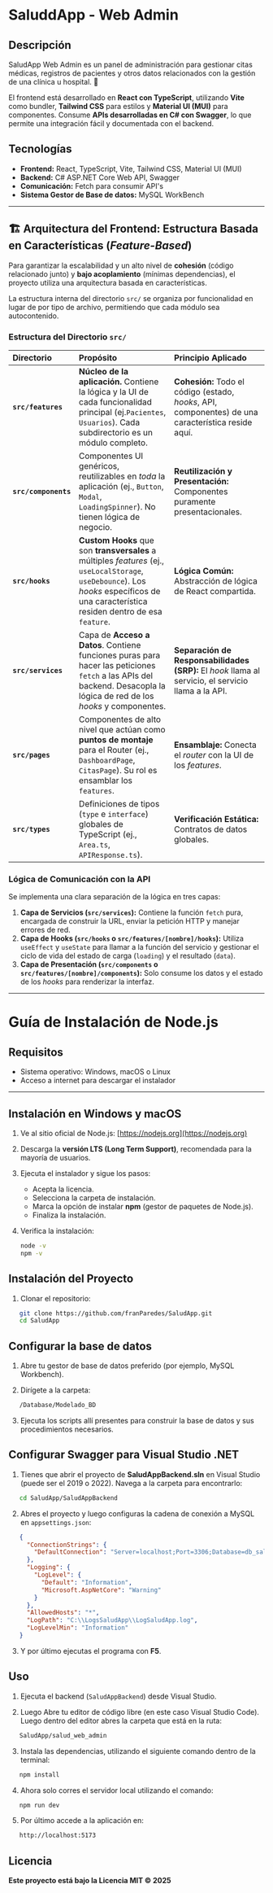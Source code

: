 # SaluddApp - Web Admin

## Descripción

SaludApp Web Admin es un panel de administración para gestionar citas médicas, registros de pacientes y otros datos relacionados con la gestión de una clínica u hospital. 🏥

El frontend está desarrollado en **React con TypeScript**, utilizando **Vite** como bundler, **Tailwind CSS** para estilos y **Material UI (MUI)** para componentes.
Consume **APIs desarrolladas en C\# con Swagger**, lo que permite una integración fácil y documentada con el backend.

## Tecnologías

  - **Frontend:** React, TypeScript, Vite, Tailwind CSS, Material UI (MUI)
  - **Backend:** C\# ASP.NET Core Web API, Swagger
  - **Comunicación:** Fetch para consumir API's
  - **Sistema Gestor de Base de datos:** MySQL WorkBench

-----

## 🏗️ Arquitectura del Frontend: Estructura Basada en Características (*Feature-Based*)

Para garantizar la escalabilidad y un alto nivel de **cohesión** (código relacionado junto) y **bajo acoplamiento** (mínimas dependencias), el proyecto utiliza una arquitectura basada en características.

La estructura interna del directorio `src/` se organiza por funcionalidad en lugar de por tipo de archivo, permitiendo que cada módulo sea autocontenido.

### Estructura del Directorio `src/`

| Directorio | Propósito | Principio Aplicado |
| :--- | :--- | :--- |
| **`src/features`** | **Núcleo de la aplicación.** Contiene la lógica y la UI de cada funcionalidad principal (ej.`Pacientes`, `Usuarios`). Cada subdirectorio es un módulo completo. | **Cohesión:** Todo el código (estado, *hooks*, API, componentes) de una característica reside aquí. |
| **`src/components`** | Componentes UI genéricos, reutilizables en *toda* la aplicación (ej., `Button`, `Modal`, `LoadingSpinner`). No tienen lógica de negocio. | **Reutilización y Presentación:** Componentes puramente presentacionales. |
| **`src/hooks`** | **Custom Hooks** que son **transversales** a múltiples *features* (ej., `useLocalStorage`, `useDebounce`). Los *hooks* específicos de una característica residen dentro de esa `feature`. | **Lógica Común:** Abstracción de lógica de React compartida. |
| **`src/services`** | Capa de **Acceso a Datos**. Contiene funciones puras para hacer las peticiones `fetch` a las APIs del backend. Desacopla la lógica de red de los *hooks* y componentes. | **Separación de Responsabilidades (SRP):** El *hook* llama al servicio, el servicio llama a la API. |
| **`src/pages`** | Componentes de alto nivel que actúan como **puntos de montaje** para el Router (ej., `DashboardPage`, `CitasPage`). Su rol es ensamblar los `features`. | **Ensamblaje:** Conecta el *router* con la UI de los *features*. |
| **`src/types`** | Definiciones de tipos (`type` e `interface`) globales de TypeScript (ej., `Area.ts`, `APIResponse.ts`). | **Verificación Estática:** Contratos de datos globales. |

### Lógica de Comunicación con la API

Se implementa una clara separación de la lógica en tres capas:

1.  **Capa de Servicios (`src/services`):** Contiene la función `fetch` pura, encargada de construir la URL, enviar la petición HTTP y manejar errores de red.
2.  **Capa de Hooks (`src/hooks` o `src/features/[nombre]/hooks`):** Utiliza `useEffect` y `useState` para llamar a la función del servicio y gestionar el ciclo de vida del estado de carga (`loading`) y el resultado (`data`).
3.  **Capa de Presentación (`src/components` o `src/features/[nombre]/components`):** Solo consume los datos y el estado de los *hooks* para renderizar la interfaz.

-----

# Guía de Instalación de Node.js

## Requisitos

  - Sistema operativo: Windows, macOS o Linux
  - Acceso a internet para descargar el instalador

-----

## Instalación en Windows y macOS

1.  Ve al sitio oficial de Node.js:
    [https://nodejs.org](https://nodejs.org)

2.  Descarga la **versión LTS (Long Term Support)**, recomendada para la mayoría de usuarios.

3.  Ejecuta el instalador y sigue los pasos:

      - Acepta la licencia.
      - Selecciona la carpeta de instalación.
      - Marca la opción de instalar **npm** (gestor de paquetes de Node.js).
      - Finaliza la instalación.

4.  Verifica la instalación:

    ```bash
    node -v
    npm -v
    ```

## Instalación del Proyecto

1.  Clonar el repositorio:

<!-- end list -->

```bash
   git clone https://github.com/franParedes/SaludApp.git
   cd SaludApp
```

## Configurar la base de datos

1.  Abre tu gestor de base de datos preferido (por ejemplo, MySQL Workbench).

2.  Dirígete a la carpeta:

<!-- end list -->

```bash
   /Database/Modelado_BD
```

3.  Ejecuta los scripts allí presentes para construir la base de datos y sus procedimientos necesarios.

## Configurar Swagger para Visual Studio .NET

1.  Tienes que abrir el proyecto de **SaludAppBackend.sln** en Visual Studio (puede ser el 2019 o 2022). Navega a la carpeta para encontrarlo:

<!-- end list -->

```bash
   cd SaludApp/SaludAppBackend
```

2.  Abres el proyecto y luego configuras la cadena de conexión a MySQL en `appsettings.json`:

<!-- end list -->

```json
   {
     "ConnectionStrings": {
       "DefaultConnection": "Server=localhost;Port=3306;Database=db_saludapp;Uid=root;Pwd=[TuContraseña]"
     },
     "Logging": {
       "LogLevel": {
         "Default": "Information",
         "Microsoft.AspNetCore": "Warning"
       }
     },
     "AllowedHosts": "*",
     "LogPath": "C:\\LogsSaludApp\\LogSaludApp.log",
     "LogLevelMin": "Information"
   }
```

3.  Y por último ejecutas el programa con **F5**.

## Uso

1.  Ejecuta el backend (`SaludAppBackend`) desde Visual Studio.

2.  Luego Abre tu editor de código libre (en este caso Visual Studio Code). Luego dentro del editor abres la carpeta que está en la ruta:

<!-- end list -->

```bash
   SaludApp/salud_web_admin
```

3.  Instala las dependencias, utilizando el siguiente comando dentro de la terminal:

<!-- end list -->

```bash
   npm install
```

4.  Ahora solo corres el servidor local utilizando el comando:

<!-- end list -->

```bash
   npm run dev
```

5.  Por último accede a la aplicación en:

<!-- end list -->

```bash
   http://localhost:5173
```

## Licencia

**Este proyecto está bajo la Licencia MIT © 2025**